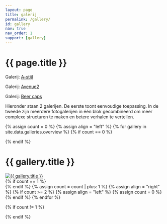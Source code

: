 ```yaml
---
layout: page
title: galerij
permalink: /gallery/
id: gallery
nav: true
nav_order: 1
support: [gallery]
---
```


<h1>{{ page.title }}</h1>

<p>Galerij: <a href="astyle.html">A-stijl</a></p>
<p>Galerij: <a href="avenue2.html">Avenue2</a></p>
<p>Galerij: <a href="beercaps.html">Beer caps</a></p>

<p>Hieronder staan 2 galerijen. De eerste toont eenvoudige toepassing.
In de tweede zijn meerdere fotogalerijen in één blok gecombineerd om meer complexe structuren 
te maken en betere verhalen te vertellen.</p>

{% assign count = 0 %}
{% assign align = "left" %}
{% for gallery in site.data.galleries.overview %}
{% if count == 0 %}<div class="row">{% endif %}

  <div class="half-width gallery-preview {{ align }}">
    <h1>{{ gallery.title }}</h1>
    <a href="/gallery/{{ gallery.directory }}.html">
      <img alt="{{ gallery.title }}" src="/assets/img-noresample/{% if gallery.picture_path %}{{ gallery.picture_path }}{% else %}{{ gallery.directory }}{% endif %}/{{ gallery.preview.thumbnail }}" />
    </a>
  </div>
{% if count == 1 %}</div>{% endif %}
{% assign count = count | plus: 1 %}
{% assign align = "right" %}
{% if count >= 2 %}
{% assign align = "left" %}
{% assign count = 0 %}
{% endif %}
{% endfor %}

{% if count != 1 %}

</div>
{% endif %}
